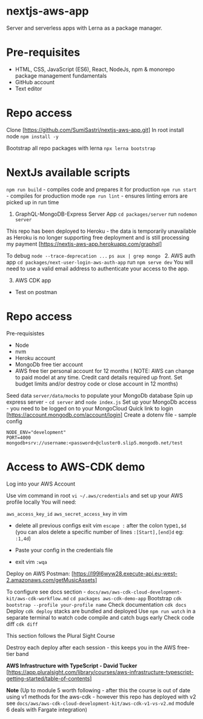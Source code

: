 # nextjs-aws-app

Server and serverless apps with Lerna as a package manager.

# Pre-requisites

- HTML, CSS, JavaScript (ES6), React, NodeJs, npm & monorepo package management fundamentals
- GitHub account
- Text editor

# Repo access

Clone [https://github.com/SumiSastri/nextjs-aws-app.git]
In root install node `npm install -y`

Bootstrap all repo packages with lerna `npx lerna bootstrap`

# NextJs available scripts

`npm run build` - compiles code and prepares it for production
`npm run start` - compiles for production mode
`npm run lint` - ensures linting errors are picked up in run time

1. GraphQL-MongoDB-Express Server App
   `cd packages/server`
   run `nodemon server`

This repo has been deployed to Heroku - the data is temporarily unavailable as Heroku is no longer supporting free deployment and is still processing my payment
[https://nextjs-aws-app.herokuapp.com/graphql]

To debug `node --trace-deprecation ...`
`ps aux | grep mongo ` 2. AWS auth app
`cd packages/next-user-login-aws-auth-app`
run `npm serve dev`
You will need to use a valid email address to authenticate your access to the app.

3. AWS CDK app

- Test on postman

# Repo access

Pre-requisistes

- Node
- nvm
- Heroku account
- MongoDb free tier account
- AWS free tier personal account for 12 months
  ( NOTE: AWS can change to paid model at any time. Credit card details required up front.
  Set budget limits and/or destroy code or close account in 12 months)

Seed data `server/data/mocks` to populate your MongoDb database
Spin up express server - `cd server` and `node index.js`
Set up your MongoDb access - you need to be logged on to your MongoCloud
Quick link to login [https://account.mongodb.com/account/login]
Create a dotenv file - sample config

```
NODE_ENV="development"
PORT=4000
mongodb+srv://username:<password>@cluster0.slip5.mongodb.net/test
```

# Access to AWS-CDK demo

Log into your AWS Account

Use vim command in root `vi ~/.aws/credentials` and set up your AWS profile locally
You will need:

`aws_access_key_id`
`aws_secret_access_key`
in vim

- delete all previous configs exit vim `escape :` after the colon type`1,$d` (you can alos delete a specific number of lines `:[Start],[end]d` eg: `:1,4d`)

- Paste your config in the credentials file
- exit vim `:wqa`

Deploy on AWS
Postman: [https://l99l6wyw28.execute-api.eu-west-2.amazonaws.com/getMusicAssets]

To configure see docs section - `docs/aws/aws-cdk-cloud-development-kit/aws-cdk-workflow.md`
`cd packages aws-cdk-demo-app`
Bootstrap `cdk bootstrap --profile your-profile name`
Check documentation `cdk docs`
Deploy `cdk deploy` stacks are bundled and deployed
Use `npm run watch` in a separate terminal to watch code compile and catch bugs early
Check code diff `cdk diff`

This section follows the Plural Sight Course

Destroy each deploy after each session - this keeps you in the AWS free-tier band

**AWS Infrastructure with TypeScript - David Tucker**
[https://app.pluralsight.com/library/courses/aws-infrastructure-typescript-getting-started/table-of-contents]

**Note**
(Up to module 5 worth following - after this the course is out of date using v1 methods for the aws-cdk - however this repo has deployed with v2 see `docs/aws/aws-cdk-cloud-development-kit/aws-cdk-v1-vs-v2.md` module 6 deals with Fargate integration)
